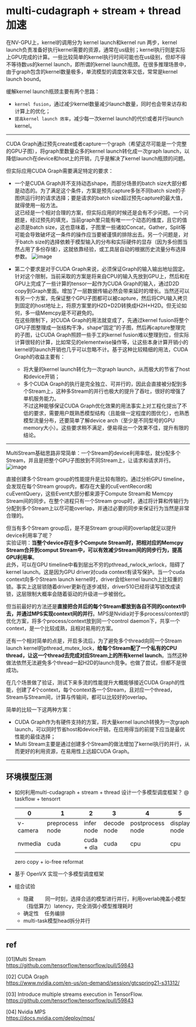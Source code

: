 
# multi-cudagraph + stream  + thread 加速        

在NV-GPU上，kernel的调用分为 kernel launch和kernel run 两步，kernel launch负责准备好执行kernel需要的资源，通常在us级别；kernel执行则是实际上GPU完成的计算。一些比较简单的kernel执行时间可能也在us级别，但却不得不等待数us的kernel launch，即所谓的kernel launch瓶颈。在很多推理场景中，由于graph包含的kernel数量极多，单流模型的调度效率又低，常常是kernel launch bound。       

缓解kernel launch瓶颈主要有两个思路：  
* `kernel fusion`，通过减少kernel数量减少launch数量，同时也会带来访存和计算上的优化；      
* `提高kernel launch 效率`，减少每一次kernel launch的代价或者并行launch kernel。         

-----------------------------------------------------------     
CUDA Graph通过预先create或者capture一个graph（希望这尽可能是一个完整的GPU子图），将graph里数量众多的kernel launch转化成一次graph launch，以降低launch在device和host上的开销，几乎是解决了kernel launch瓶颈的问题。    

但实际应用CUDA Graph需要满足特定的要求：     
* 一个是CUDA Graph并不支持动态shape，而部分场景的batch size大部分都是动态的。为了满足这个条件，方案是预先capture多张不同batch size的子图供运行时的请求选择；要是请求的batch size超过预先capture的最大值，就得使用一般方法。   
这已经是一个相对合理的方案，但实际应用的时候还是会有不少问题。一个问题是，经过预先的填充，当前graph里只能有唯一一个动态的维度，且它的值必须是batch size，这也意味着，子图里一些诸如Concat，Gather，Split等可能会导致破坏这一条件的操作应当要被谨慎的排除出去。另一个问题是，对于batch size的选择依赖于模型输入的分布和实际硬件的显存（因为多份图当然占用了多份存储），这就依靠经验，或工具层自动的根据历史流量分布选择参数。
![image](https://github.com/lix19937/tensorrt-cookbook/assets/38753233/13e81ae0-77be-4c2b-a795-52dea22c6f5e)     

* 第二个要求是对于CUDA Graph来说，必须保证Graph的输入输出地址固定。针对这个限制，当前采取的方案是将来自CPU的输入先放到GPU上，然后和在GPU上完成了一些计算的tensor一起作为CUDA Graph的输入，通过D2D copy到Graph里面。增加了一层数据传输必然会带来延时的增长。当然还可以有另一个方案，先保证整个GPU子图都可以被capture，然后将CPU输入拷贝到固定的host地址上，将原方案里的H2D+D2D转换成H2H+H2D。但无论如何，多一级Memcpy是不可避免的。   
在这些限制下，对CUDA Graph的用法就变成了，先通过kernel fusion将整个GPU子图整理成一张结构干净，shape“固定”的子图，然后再capture整理完的子图，让CUDA Graph照顾一些手工的kernel fusion难以整理到位，但实际计算很轻的计算，比如常见的elementwise操作等，让这些本身计算开销小的kernel的launch开销也几乎可以忽略不计。基于这种比较精细的用法，CUDA Graph的收益主要有：   
    * 将大量的kernel launch转化为一次graph launch，从而极大的节省了host和device开销；     
    * 多个CUDA Graph的执行是完全独立、可并行的，因此会直接被分配到多个Stream上，这种多Stream的并行也极大的提升了吞吐，很好的增强了单机服务能力。     
    不过这种能够保证CUDA Graph优化效果的用法事实上对工程化提出了不低的要求，需要用户既熟悉模型结构（且能做一定程度的图优化），也熟悉模型流量分布，还要简单了解device arch（至少是不同型号的GPU memory大小）。这些要求稍不满足，便易得出一个效果不佳，提升有限的结论。

----------------------- 

MultiStream基础思路非常简单：一个Stream的device利用率低，就分配多个Stream，并且是把整个GPU子图放到不同Stream上，让请求和请求并行。   
![image](https://github.com/lix19937/tensorrt-cookbook/assets/38753233/36587883-522d-42d4-8d85-74b429e5e929)

直接创建多个Stream group的性能提升是比较有限的。通过分析GPU timeline，会发现在每个Stream group内，都存在大量的cuEventRecord和cuEventQuery，这些Event大部分都来源于Compute Stream和 Memcpy Stream间的同步。在整个进程只有一个Stream group时，通过将计算和传输行为分配到多个Stream上以尽可能overlap，并通过必要的同步来保证行为当然是非常合理的。      

但当有多个Stream group后，是不是Stream group间的overlap就足以提升device利用率了呢？   
实验证明：**当整个device存在多个Compute Stream时，把相对应的Memcpy Stream合并到comput Stream中，可以有效减少Stream间的同步行为，提高GPU利用率**。    
此外，可以在GPU timeline中看到层出不穷的pthread_rwlock_wrlock，阻碍了kernel launch。这是因为GPU driver对cuda context有读写保护。当一个cuda context向多个Stream launch kernel时，driver会给kernel launch上比较重的锁。事实上这层锁随着driver更新在逐步减轻，driver510已经将读写锁改成读锁，这层限制大概率会随着驱动的升级进一步被弱化。   

但当前最好的方法还是**直接把合并后的每个Stream都放到各自不同的context中去，并通过MPS实现context间的并行**。MPS是Nvidia对于多process/context的优化方案，将多个process/context放到同一个control daemon下，共享一个context，是一个比较成熟，且相对易用的方案。    

还有一个相对简单的点是，开启多流后，为了避免多个thread向同一个Stream launch kernel的pthread_mutex_lock，**给每个Stream配了一个私有的CPU thread，让这一个thread去完成对应Stream上的所有kernel launch**。当然这种做法依然无法避免多个thread一起H2D的launch竞争。也做了尝试，但都不是很成功。    

在几个场景做了验证，测试下来多流的性能提升大概能够接近CUDA Graph的性能，创建了4个context，每个context各一个Stream，且对应一个thread，Stream与Stream间，计算与传输间，都可以比较好的overlap。    

简单的比较一下这两种方案：   
* CUDA Graph作为有硬件支持的方案，将大量kernel launch转换为一次graph launch，可以同时节省host和device开销，在应用得当的前提下应当是最优性能的最佳选择；       
* Multi Stream主要是通过创建多个Stream的做法增加了kernel执行的并行，从而更好的利用资源，在易用性上远超CUDA Graph。

-----------------------------------------------------------  

## 环境模型压测

+ 如何利用multi-cudagraph + stream + thread 设计一个多模型调度框架？    @ taskflow + tensorrt

   |  0      |  1              |          2 |     3       |  4               |   5          |    
   |  -------|  ----           | ---------- | ----------  | ---------------- | ------------ |    
   |v-camera | preprocess node | infer node | decode node | postprocess node | display node |   
   | nvmedia |  cuda           | cuda + dla | cuda        |  cpu             |   cpu        |

  zero copy + io-free reformat   

+ 基于 OpenVX 实现一个多模型调度框架
  
+ 组合试验     
  + 隐藏&nbsp;&nbsp;&nbsp;&nbsp;&nbsp;&nbsp;&nbsp;&nbsp;同一时刻，选择合适的模型进行并行，利用overlab掩盖小模型（指低算力）latency，完全消弭小模型推理耗时     
  + 确定性&nbsp;&nbsp;&nbsp;&nbsp;任务编排
  + multi-task模型head拆分并行       


-----------------------------------------------------------  

## ref    
[01]Multi Stream     
https://github.com/tensorflow/tensorflow/pull/59843     

[02] CUDA Graph     
https://www.nvidia.com/en-us/on-demand/session/gtcspring21-s31312/

[03] Introduce multiple streams execution in TensorFlow.          
https://github.com/tensorflow/tensorflow/pull/59843

[04] Nvidia MPS       
https://docs.nvidia.com/deploy/mps/       


